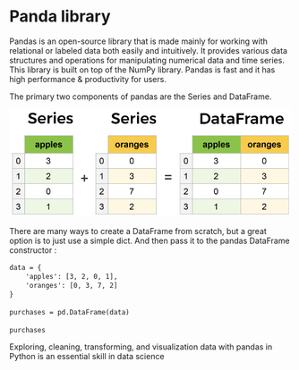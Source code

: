 # Panda library

Pandas is an open-source library that is made mainly for working with relational or labeled data both easily and intuitively. It provides various data structures and operations for manipulating numerical data and time series. This library is built on top of the NumPy library. Pandas is fast and it has high performance & productivity for users.

The primary two components of pandas are the Series and DataFrame.

![series-and-dataframe](pic/series-and-dataframe.png "series-and-dataframe")

There are many ways to create a DataFrame from scratch, but a great option is to just use a simple dict.
And then pass it to the pandas DataFrame constructor :

    data = {
        'apples': [3, 2, 0, 1], 
        'oranges': [0, 3, 7, 2]
    }

    purchases = pd.DataFrame(data)

    purchases
Exploring, cleaning, transforming, and visualization data with pandas in Python is an essential skill in data science
